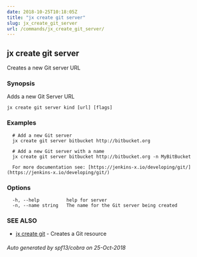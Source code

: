 ```yaml
---
date: 2018-10-25T10:18:05Z
title: "jx create git server"
slug: jx_create_git_server
url: /commands/jx_create_git_server/
---
```

## jx create git server

Creates a new Git server URL

### Synopsis

Adds a new Git Server URL

```
jx create git server kind [url] [flags]
```

### Examples

```
  # Add a new Git server
  jx create git server bitbucket http://bitbucket.org
  
  # Add a new Git server with a name
  jx create git server bitbucket http://bitbucket.org -n MyBitBucket
  
  For more documentation see: [https://jenkins-x.io/developing/git/](https://jenkins-x.io/developing/git/)
```

### Options

```
  -h, --help          help for server
  -n, --name string   The name for the Git server being created
```

### SEE ALSO

* [jx create git](/commands/jx_create_git/)	 - Creates a Git resource

###### Auto generated by spf13/cobra on 25-Oct-2018
